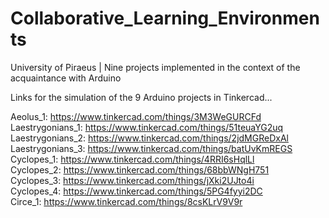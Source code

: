 # Collaborative_Learning_Environments
University of Piraeus | Nine projects implemented in the context of the acquaintance with Arduino 

Links for the simulation of the 9 Arduino projects in Tinkercad...

Aeolus_1:  https://www.tinkercad.com/things/3M3WeGURCFd                                                                   
Laestrygonians_1: https://www.tinkercad.com/things/51teuaYG2uq                                                                
Laestrygonians_2: https://www.tinkercad.com/things/2jdMGReDxAl                                                                
Laestrygonians_3: https://www.tinkercad.com/things/batUvKmREGS                                                                
Cyclopes_1: https://www.tinkercad.com/things/4RRI6sHqlLl                                                                
Cyclopes_2: https://www.tinkercad.com/things/68bbWNgH751                                                                
Cyclopes_3: https://www.tinkercad.com/things/jXki2UJto4i                                                                
Cyclopes_4: https://www.tinkercad.com/things/5PG4fyyi2DC                                                                
Circe_1: https://www.tinkercad.com/things/8csKLrV9V9r                                                                
